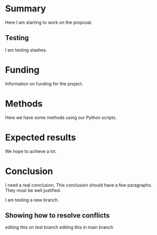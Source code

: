 # Summary

Here I am starting to work on the proposal.

## Testing

I am testing stashes.

# Funding

Information on funding for the project.

# Methods

Here we have some methods using our Python scripts.

# Expected results

We hope to achieve a lot.

# Conclusion

I need a real conclusion.
This conclusion should have a few paragraphs.
They must be well justified.

I am testing a new branch.

## Showing how to resolve conflicts

editing this on test branch
editing this in main branch
